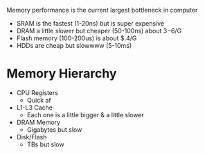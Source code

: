 Memory performance is the current largest bottleneck in computer 

- SRAM is the fastest (1-20ns) but is super expensive
- DRAM a little slower but cheaper (50-100ns) about $3-$6/G
- Flash memory (100-200us) is about $.4/G
- HDDs are cheap but slowwww (5-10ms)


# Memory Hierarchy
- CPU Registers
	- Quick af
- L1-L3 Cache
	- Each one is a little bigger & a little slower
- DRAM Memory
	- Gigabytes but slow
- Disk/Flash
	- TBs but slow


